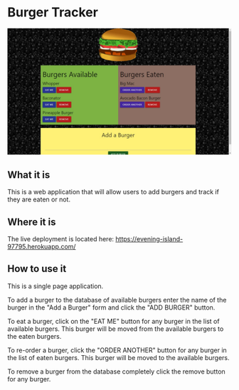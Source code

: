 # Burger Tracker

![Burger Tracker screen shot](burger-ss.jpg)

## What it is

This is a web application that will allow users to add burgers and track if they are eaten or not.

## Where it is

The live deployment is located here: <https://evening-island-97795.herokuapp.com/>

## How to use it

This is a single page application.

To add a burger to the database of available burgers enter the name of the burger in the "Add a Burger" form and click the "ADD BURGER" button.

To eat a burger, click on the "EAT ME" button for any burger in the list of available burgers. This burger will be moved from the available burgers to the eaten burgers.

To re-order a burger, click the "ORDER ANOTHER" button for any burger in the list of eaten burgers. This burger will be moved to the available burgers.

To remove a burger from the database completely click the remove button for any burger.
